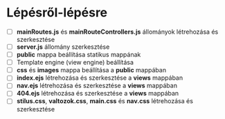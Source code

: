 # Lépésről-lépésre

-   [ ] **mainRoutes.js** és **mainRouteControllers.js** állományok létrehozása és szerkesztése
-   [ ] **server.js** állomány szerkesztése
-   [ ] **public** mappa beállítása statikus mappának
-   [ ] Template engine (view engine) beállítása
-   [ ] **css** és **images** mappa beállítása a **public** mappában
-   [ ] **index.ejs** létrehozása és szerkesztése a **views** mappában
-   [ ] **nav.ejs** létrehozása és szerkesztése a **views** mappában
-   [ ] **404.ejs** létrehozása és szerkesztése a **views** mappában
-   [ ] **stilus.css**, **valtozok.css**, **main.css** és **nav.css** létrehozása és szerkesztése
